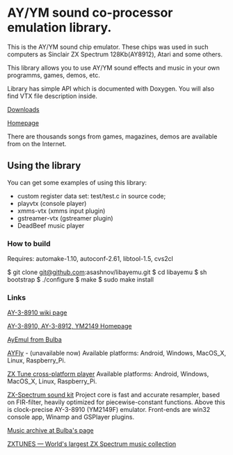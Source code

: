 
# AY/YM sound co-processor emulation library.

  This is the AY/YM sound chip emulator. These chips was used in such
computers as Sinclair ZX Spectrum 128Kb(AY8912), Atari and some others.

  This library allows you to use AY/YM sound effects and music in your own
programms, games, demos, etc.

Library has simple API which is documented with Doxygen.
You will also find VTX file description inside.

[Downloads](https://sourceforge.net/projects/libayemu/files/)

[Homepage](https://asashnov.github.io/libayemu.html)

There are thousands songs from games, magazines, demos
are available from on the Internet.


## Using the library

You can get some examples of using this library:

* custom register data set: test/test.c in source code;
* playvtx (console player)
* xmms-vtx (xmms input plugin)
* gstreamer-vtx (gstreamer plugin)
* DeadBeef music player


### How to build

Requires: automake-1.10, autoconf-2.61, libtool-1.5, cvs2cl

$ git clone git@github.com:asashnov/libayemu.git
$ cd libayemu
$ sh bootstrap
$ ./configure
$ make
$ sudo make install


### Links

[AY-3-8910 wiki page](https://ru.wikipedia.org/wiki/AY-3-8910)

[AY-3-8910, AY-3-8912, YM2149 Homepage](http://bulba.untergrund.net/)

[AyEmul from Bulba](http://bulba.untergrund.net/emulator_e.htm)

[AYFly](http://code.google.com/p/ayfly) - (unavailable now)
Available platforms: Android, Windows, MacOS_X, Linux, Raspberry_Pi.

[ZX Tune cross-platform player](http://zxtune.bitbucket.org/)
Available platforms: Android, Windows, MacOS_X, Linux, Raspberry_Pi.

[ZX-Spectrum sound kit](https://sourceforge.net/projects/zxssk/)
Project core is fast and accurate resampler, based on FIR-filter,
heavily optimized for piecewise-constant functions.
Above this is clock-precise AY-3-8910 (YM2149F) emulator.
Front-ends are win32 console app, Winamp and GSPlayer plugins.

[Music archive at Bulba's page](http://bulba.untergrund.net/music_e.htm)

[ZXTUNES — World's largest ZX Spectrum music collection](http://zxtunes.com/)
